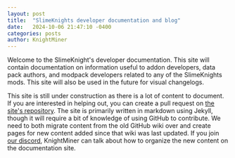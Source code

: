 ```yaml
---
layout: post
title:  "SlimeKnights developer documentation and blog"
date:   2024-10-06 21:47:10 -0400
categories: posts
author: KnightMiner
---
```

Welcome to the SlimeKnight's developer documentation. This site will contain documentation on information useful to addon developers, data pack authors, and modpack developers related to any of the SlimeKnights mods. This site will also be used in the future for visual changelogs.

This site is still under construction as there is a lot of content to document. If you are interested in helping out, you can create a pull request on [the site's repository](https://github.com/SlimeKnights/slimeknights.github.io). The site is primarily written in markdown using Jekyll, though it will require a bit of knowledge of using GitHub to contribute. We need to both migrate content from the old GitHub wiki over and create pages for new content added since that wiki was last updated. If you join [our discord](https://discord.com/invite/njGrvuh), KnightMiner can talk about how to organize the new content on the documentation site.